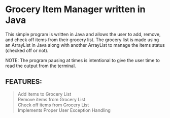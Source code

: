 # Grocery Item Manager written in Java

This simple program is written in Java and allows the user to add, remove, and check off items from their grocery list.
The grocery list is made using an ArrayList in Java along with another ArrayList to manage the items status (checked off or not).

NOTE: The program pausing at times is intentional to give the user time to read the output from the terminal.

## FEATURES:
  > Add items to Grocery List <br/> Remove items from Grocery List <br/> Check off items from Grocery List <br/> Implements Proper User Exception Handling
